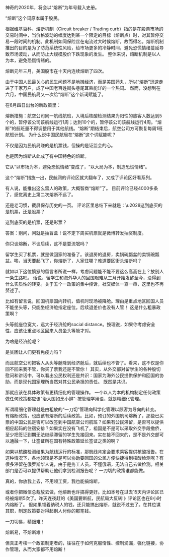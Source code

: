 神奇的2020年，将会以“熔断”为年号载入史册。

“熔断”这个词原本属于股民。

根据维基百科，熔断机制（Circuit breaker / Trading curb）指的是在股票市场的交易时间中，当价格波动的幅度达到某一个限定的目标（熔断点）时，对其暂停交易一段时间的机制。此机制如同保险丝在电流过大时候熔断，故而得名。熔断机制推出的目的是为了防范系统性风险，给市场更多的冷静时间，避免恐慌情绪蔓延导致市场波动，从而防止大规模股价下跌现象的发生。 整体来说，熔断机制是以人为本，避免恐慌情绪的。

熔断元年三月，美国股市在十天内连续熔断了四次。

由于中国人民最关心的民生问题不是地摊经济，而是美国药丸，所以“熔断”迅速走进了千家万户，成了中国老百姓街头巷尾耳熟能详的一个热词。 然而，没想到在六月，中国民航局又一次给“熔断”这个新词赋能了。

在6月四日出台的新政策里：

熔断措施：航空公司同一航线航班，入境后核酸检测结果为阳性的旅客人数达到5个的，暂停该公司该航线运行1周；达到10个的，暂停该公司该航线运行4周。“熔断”的航班量不得调整用于其他航线。“熔断”期结束后，航空公司方可恢复每周1班航班计划。 为什么说中国民航局在“熔断”这个词赋能呢？

不仅是因为民航局赚的是机票钱，但操的是证监会的心。

也是因为熔断从此成了有中国特色的熔断。

它从“以市场为本，避免恐慌情绪”变成了，“以大局为本，制造恐慌情绪”。

这个“熔断”措施一出，民航网的评论区就大翻车了，又成了评论区好看系列。

有人说，能推出这么雷人的政策，大概智商“熔断”了。 目前评论已经4000多条了，感觉离史上第二次熔断不远了。

还是老习惯，截屏保存历史的一页。  评论区里总结下来就是：\u2028这到底买的是机票，还是股票？

这到底买的是机票，还是彩票？

答案：别问，问就是抽盲盒！说不定下周买机票就是微博转发抽奖制度。

你只谈熔断，不谈后续，这不是耍流氓吗？

留学生买了机票，就是做回家的准备了。该退房的退房，卖锅碗瓢盆的卖锅碗瓢盆。唉，当天要起飞了，你熔断了，人家住哪？难道要区街头熔断吗？

就如以下这位愤怒的留言者所说一样，考虑问题能不能不要这么高高在上？放别人一条生路吧。 话说，留学生和海外华人的回国艰难从三月开始发酵至今，没得到什么实质性的转变。关于五个一政策的集中控诉，社交媒体一查一串，这里也不再赘述了。

比如有留言说，回国机票国内转机，值机时现场被降舱。理由是重点地区回国人员不能坐头等，只能坐经济舱指定座位。后续退差价也没有人管！ 这是什么粗暴政策啊？

头等舱座位宽大，远大于经济舱的social distance。按理说，如果你考虑安全性，应该让重点地区回来人员坐头等舱才对。

为啥是经济舱呢？

是贫困让人们更有免疫力吗？

而且航空公司把客人从头等舱降到经济舱后，就后续也不管了。看来，这不仅是你回不回来我不管，你买了票我还是不管你！ 其实，从外交部对留学生的各种殷切慰问和讲话中，可以看出公民权利还是共识：国家为海外公民提供保护和回国的协助，而是现代国家理所当然对其公民承担的责任。 既然是共识。

那就应该在具体政策有更精细化的管理操作。 一个以人为本的机构制定任何政策做任何政策都应该“治大国如烹小鲜“&#8211;按管理学用语，就是精细化管理。

所谓精细化管理就是由粗放的“一刀切”管理向科学化管理以顾客为导向的转变。 有熔断政策，也应该有熔断的后续政策。比如，预订的外国航司熔断了，那些已买票的中国公民是否可以改签到中国航空公司航班？如果有公民滞留，是否可以提供相应起码的住宿安排？如果实在没有飞机了，祖国是不是可以采取外交手段撤侨，至少把签证到期无法继续滞留的学生先接回来。实在接不回来的，是不是外交部可以通融一下，让签证所在国有特殊政策延长签证之类的啊？

如果以核酸检测结果为航线运行的标准，那航线肯定会要求乘客提供核酸报告。在这种情况下，各地领馆是不是可以协助要回国的公民方便快捷得到核酸检测呢？有很多滞留在俄罗斯华人说，由于是务工人员，不懂俄语，无法自己去做检测。相关部门是否可以提供帮助让他们拿到检测报告呢？ 一刀切的政策谁都能做。

真的，你放我上去，不用领工资，我也能搞熔断。

或者你把微信总裁放去做，他熔断也许搞得更好。比如本号在过去15天内评论区已经被熔断5次了。昨天连夜赶的《美国要断航，民航局大反转!》评论区也在8小时内熔断了。 但如果领着纳税人的钱，还只能搞出熔断，就说不过去了。在其位谋其职，制定政策要对得起别人付你的那笔钱。

一刀切易，精细难！

熔断易，不熔断难！

但真正考核一个政策制定者的，往往在于如何克服惰性、控制滴漏，强化链接，协作管理，从而大家都不用熔断！ 
